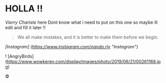 # HOLLA !!
_Vierry Chariste_ here
Dont know what i need to put on this one so maybe ill edit and fill it later !!
>We all make mistakes, and it is better to make them before we begin.

_[Instagram] (https://www.instagram.com/nando.rly "Instagram")_

! [AngryBirds] (https://www.wowkeren.com/display/images/photo/2019/06/21/00261168.jpg)

&copy;